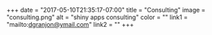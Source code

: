 +++
  date = "2017-05-10T21:35:17-07:00"
  title = "Consulting"
  image = "consulting.png"
  alt = "shiny apps consulting"
  color = ""
  link1 = "mailto:dgranjon@ymail.com"
  link2 = ""
+++